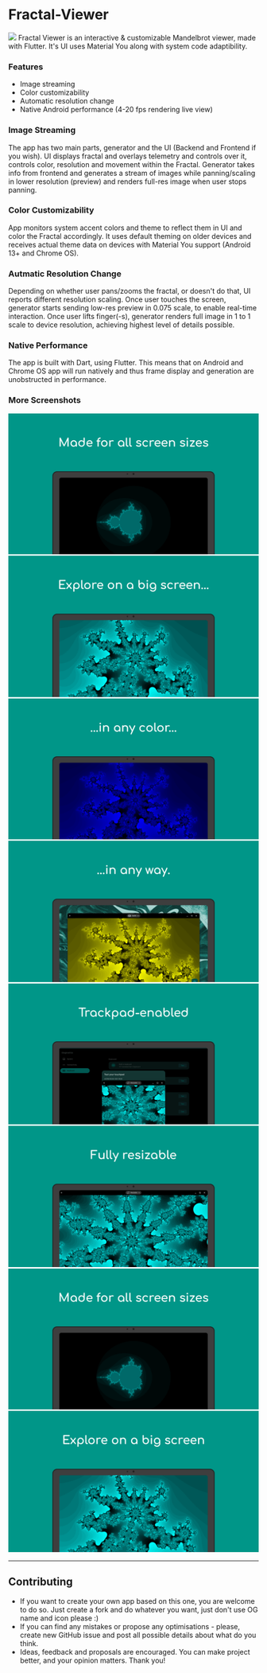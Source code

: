 # Fractal-Viewer
![](assets/bundle_android.png)
Fractal Viewer is an interactive & customizable Mandelbrot viewer, made with Flutter.
It's UI uses Material You along with system code adaptibility.

### Features
 - Image streaming
 - Color customizability
 - Automatic resolution change
 - Native Android performance (4-20 fps rendering live view)
### Image Streaming
The app has two main parts, generator and the UI (Backend and Frontend if you wish). UI displays fractal and overlays telemetry and controls over it, controls color, resolution and movement within the Fractal. Generator takes info from frontend and generates a stream of images while panning/scaling in lower resolution (preview) and renders full-res image when user stops panning.
### Color Customizability
App monitors system accent colors and theme to reflect them in UI and color the Fractal accordingly. It uses default theming on older devices and receives actual theme data on devices with Material You support (Android 13+ and Chrome OS).
### Autmatic Resolution Change
Depending on whether user pans/zooms the fractal, or doesn't do that, UI reports different resolution scaling. Once user touches the screen, generator starts sending low-res preview in 0.075 scale, to enable real-time interaction.
Once user lifts finger(-s), generator renders full image in 1 to 1 scale to device resolution, achieving highest level of details possible.
### Native Performance
The app is built with Dart, using Flutter. This means that on Android and Chrome OS app will run natively and thus frame display and generation are unobstructed in performance.
### More Screenshots
![](assets/T1.png)![](assets/T2.png)![](assets/T3.png)![](assets/T4.png)
![](assets/C1.png)![](assets/C2.png)![](assets/C3.png)![](assets/C4.png)

---
## Contributing
 - If you want to create your own app based on this one, you are welcome to do so. Just create a fork and do whatever you want, just don't use OG name and icon please :)
 - If you can find any mistakes or propose any optimisations - please, create new GitHub issue and post all possible details about what do you think.
  - Ideas, feedback and proposals are encouraged. You can make project better, and your opinion matters. Thank you!